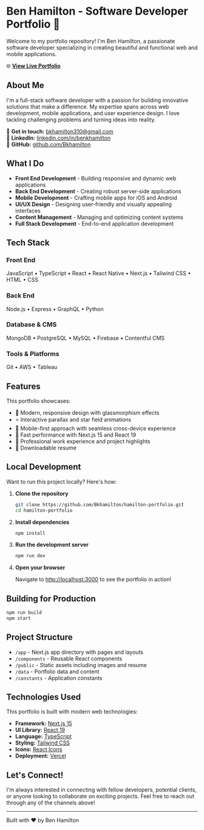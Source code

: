 # Ben Hamilton - Software Developer Portfolio 👋

Welcome to my portfolio repository! I'm Ben Hamilton, a passionate software developer specializing in creating beautiful and functional web and mobile applications.

🌐 **[View Live Portfolio](https://hamilton-portfolio.vercel.app/)**

## About Me

I'm a full-stack software developer with a passion for building innovative solutions that make a difference. My expertise spans across web development, mobile applications, and user experience design. I love tackling challenging problems and turning ideas into reality.

📧 **Get in touch:** [bkhamilton310@gmail.com](mailto:bkhamilton310@gmail.com)  
💼 **LinkedIn:** [linkedin.com/in/benkhamilton](https://www.linkedin.com/in/benkhamilton/)  
🐙 **GitHub:** [github.com/Bkhamilton](https://github.com/Bkhamilton)

## What I Do

- **Front End Development** - Building responsive and dynamic web applications
- **Back End Development** - Creating robust server-side applications
- **Mobile Development** - Crafting mobile apps for iOS and Android
- **UI/UX Design** - Designing user-friendly and visually appealing interfaces
- **Content Management** - Managing and optimizing content systems
- **Full Stack Development** - End-to-end application development

## Tech Stack

### Front End
JavaScript • TypeScript • React • React Native • Next.js • Tailwind CSS • HTML • CSS

### Back End
Node.js • Express • GraphQL • Python

### Database & CMS
MongoDB • PostgreSQL • MySQL • Firebase • Contentful CMS

### Tools & Platforms
Git • AWS • Tableau

## Features

This portfolio showcases:
- 🎨 Modern, responsive design with glassmorphism effects
- ⭐ Interactive parallax and star field animations
- 📱 Mobile-first approach with seamless cross-device experience
- 🚀 Fast performance with Next.js 15 and React 19
- 💼 Professional work experience and project highlights
- 📄 Downloadable resume

## Local Development

Want to run this project locally? Here's how:

1. **Clone the repository**
   ```bash
   git clone https://github.com/Bkhamilton/hamilton-portfolio.git
   cd hamilton-portfolio
   ```

2. **Install dependencies**
   ```bash
   npm install
   ```

3. **Run the development server**
   ```bash
   npm run dev
   ```

4. **Open your browser**
   
   Navigate to [http://localhost:3000](http://localhost:3000) to see the portfolio in action!

## Building for Production

```bash
npm run build
npm start
```

## Project Structure

- `/app` - Next.js app directory with pages and layouts
- `/components` - Reusable React components
- `/public` - Static assets including images and resume
- `/data` - Portfolio data and content
- `/constants` - Application constants

## Technologies Used

This portfolio is built with modern web technologies:
- **Framework:** [Next.js 15](https://nextjs.org)
- **UI Library:** [React 19](https://react.dev)
- **Language:** [TypeScript](https://www.typescriptlang.org)
- **Styling:** [Tailwind CSS](https://tailwindcss.com)
- **Icons:** [React Icons](https://react-icons.github.io/react-icons/)
- **Deployment:** [Vercel](https://vercel.com)

## Let's Connect!

I'm always interested in connecting with fellow developers, potential clients, or anyone looking to collaborate on exciting projects. Feel free to reach out through any of the channels above!

---

Built with ❤️ by Ben Hamilton
